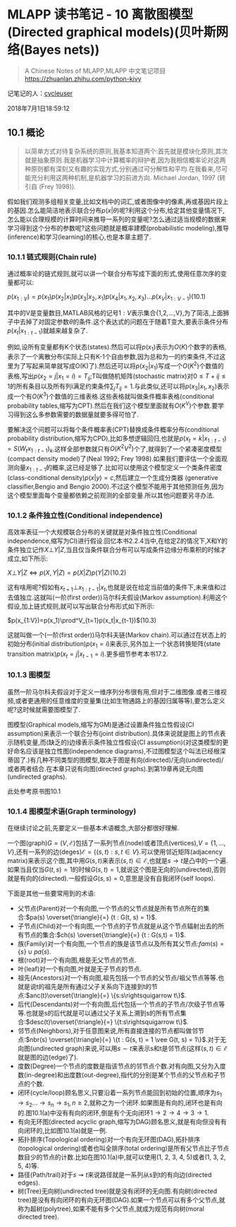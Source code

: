 # MLAPP 读书笔记 - 10 离散图模型(Directed graphical models)(贝叶斯网络(Bayes nets))

> A Chinese Notes of MLAPP,MLAPP 中文笔记项目 
https://zhuanlan.zhihu.com/python-kivy

记笔记的人：[cycleuser](https://www.zhihu.com/people/cycleuser/activities)

2018年7月1日18:59:12

## 10.1 概论

>以简单方式对待复杂系统的原则,我基本知道两个:首先就是模块化原则,其次就是抽象原则.我是机器学习中计算概率的辩护者,因为我相信概率论对这两种原则都有深刻又有趣的实现方式,分别通过可分解性和平均.在我看来,尽可能充分利用这两种机制,是机器学习的前进方向.                      Michael Jordan, 1997 (转引自 (Frey 1998)).

假如我们观测多组相关变量,比如文档中的词汇,或者图像中的像素,再或基因片段上的基因.怎么能简洁地表示联合分布$p(x|\theta)$呢?利用这个分布,给定其他变量情况下,怎么能以合理规模的计算时间来推导一系列的变量呢?怎么通过适当规模的数据来学习得到这个分布的参数呢?这些问题就是概率建模(probabilistic modeling),推导(inference)和学习(learning)的核心,也是本章主题了.

### 10.1.1 链式规则(Chain rule)

通过概率论的链式规则,就可以讲一个联合分布写成下面的形式,使用任意次序的变量都可以:

$p(x_{1:V} ) = p(x_1)p(x_2|x_1)p(x_3|x_2, x_1)p(x_4|x_1, x_2, x_3) ... p(x_V |x_{1:V −1})$(10.1)

其中的V是变量数目,MATLAB风格的记号$1:V$表示集合{1,2,...,V},为了简洁,上面狮子中去掉了对固定参数$\theta$的条件.这个表达式的问题在于随着T变大,要表示条件分布$p(x_t|x_{1:t-1})$就越来越复杂了.

例如,设所有变量都有K个状态(states).然后可以将$p(x_1)$表示为$O(K)$个数字的表格,表示了一个离散分布(实际上只有K-1个自由参数,因为总和为一的约束条件,不过这里为了写起来简单就写成O(K)了).然后还可以将$p(x_2|x_1)$写成一个$O(K^2)$个数值的表格,写出$p(x_2=j|x_1=i)=T_{ij}$;T叫做随机矩阵(stochastic matrix)对$0\le T+{ij}\le 1$的所有条目以及所有列i满足约束条件$\sum_jT_{ij}=1$.与此类似,还可以将$p(x_3|x_1, x_2)$表示成一个有$O(K^3)$个数值的三维表格.这些表格就叫做条件概率表格(conditional probability tables,缩写为CPT).然后在我们这个模型里面就有$O(K^V)$个参数.要学习得到这么多参数需要的数据量就要多得可怕了.

要解决这个问题可以将每个条件概率表(CPT)替换成条件概率分布(conditional probability distribution,缩写为CPD),比如多想逻辑回归,也就是$p(x_t=k|x_{1:t-1})=S(W_tx_{1:t-1})_k$.这样全部参数就只有$O(K^2V^2)$个了,就得到了一个紧凑密度模型(compact density model)了(Neal 1992; Frey 1998).如果我们要评估一个全面观测向量$x_{1:t-1}$的概率,这已经足够了.比如可以使用这个模型定义一个类条件密度(class-conditional density)$p(x|y)=c$,然后建立一个生成分类器 (generative classifier,Bengio and Bengio 2000).不过这个模型不能用于其他预测任务,因为这个模型里面每个变量都依赖之前观测的全部变量.所以其他问题要另寻办法.

### 10.1.2 条件独立性(Conditional independence)

高效率表征一个大规模联合分布的关键就是对条件独立性(Conditional independence,缩写为CI)进行假设.回忆本书2.2.4当中,在给定Z的情况下,X和Y的条件独立记作$X \bot Y|Z$,当且仅当条件联合分布可以写成条件边缘分布乘积的时候才成立,如下所示:

$X \bot Y|Z \iff p(X,Y|Z)=p(X|Z)p(Y|Z)$(10.2)

这有啥用呢?假如有$x_{t+1}\bot x_{1:t-1}|x_t$,也就是说在给定当前值的条件下,未来值和过去值独立.这就叫(一阶(first order))马尔科夫假设(Markov assumption).利用这个假设,加上链式规则,就可以写出联合分布形式如下所示:

$p(x_{1:V})=p(x_1)\prod^V_{t=1}p(x_t|x_{t-1})$(10.3)

这就叫做一个(一阶(first order))马尔科夫链(Markov chain).可以通过在状态上的初始分布(initial distribution)$p(x_1=i)$来表示,另外加上一个状态转换矩阵(state transition matrix)$p(x_t=j|x_{t-1}=i)$.更多细节参考本书17.2.

### 10.1.3 图模型

虽然一阶马尔科夫假设对于定义一维序列分布很有用,但对于二维图像.或者三维视频,或者更通用的任意维度的变量集(比如生物通路上的基因归属等等),要怎么定义呢?这时候就需要图模型了.

图模型(Graphical models,缩写为GM)是通过设置条件独立性假设(CI assumption)来表示一个联合分布(joint distribution).具体来说就是图上的节点表示随机变量,而(缺乏的)边缘表示条件独立性假设(CI assumption)(对这类模型的更好命名应该是独立性图(independence diagrams),不过图模型这个叫法已经根深蒂固了.)有几种不同类型的图模型,取决于图是有向(directed)/无向(undirected)/或者两者结合.在本章只说有向图(directed graphs).到第19章再说无向图(undirected graphs).

此处参考原书图10.1

### 10.1.4 图模型术语(Graph terminology)


在继续讨论之前,先要定义一些基本术语概念,大部分都很好理解.

一个图(graph)$G=(V,\mathcal{E})$包括了一系列节点(node)或者顶点(vertices),$V=\{1,...,V\}$,还有一系列的边(deges)$\mathcal{E} =\{ (s,t):s,t\in V \}$.可以使用邻近矩阵(adjacency matrix)来表示这个图,其中用$G(s,t)$来表示$(s,t)\in \mathcal{E}$,也就是$s\rightarrow t$是凸中的一个遍.如果当且仅当$G(t,s)=1$的时候$G(s,t)=1$,就说这个图是无向的(undirected),否则就是有向的(directed).一般假设$G(s,s)=0$,意思是没有自我闭环(self loops).

下面是其他一些要常用到的术语:


* 父节点(Parent)对一个有向图,一个节点的父节点就是所有节点所在的集合:$pa(s) \overset{\triangle}{=} {t : G(t, s) = 1}$.
* 子节点(Child)对一个有向图,一个节点的子节点就是从这个节点辐射出去的所有节点的集合:$ch(s) \overset{\triangle}{=} {t : G(s,t) = 1}$.
* 族(Family)对一个有向图,一个节点的族是该节点以及所有其父节点:$fam(s)= \{s\}\cup pa(s)$.
* 根(root)对一个有向图,根是无父节点的节点.
* 叶(leaf)对一个有向图,叶就是无子节点的节点.
* 祖先(Ancestors)对一个有向图,祖先包括一个节点的父节点/祖父节点等等.也就是说t的祖先是所有通过父子关系向下连接到t的节点:$anc(t)\overset{\triangle}{=} \{s:s\rightsquigarrow t\}$.
* 后代(Descendants)对一个有向图,后代包括一个节点的子节点/次级子节点等等.也就是s的后代就是可以通过父子关系上溯到s的所有节点集合:$desc(t)\overset{\triangle}{=} \{t:s\rightsquigarrow t\}$.
* 邻节点(Neighbors),对于任意图来说,所有直接连接的节点都叫做邻节点:$nbr(s) \overset{\triangle}{=}  \{t : G(s, t) = 1 \vee G(t, s) = 1\}$.对于无向图(undirected graph)来说,可以用$s \sim t$来表示s和t是邻节点(这样$(s,t)\in \mathcal{E}$就是图的边(edge)了).
* 度数(Degree)一个节点的度数是指该节点的邻节点个数.对有向图,又分为入度数(in-degree)和出度数(out-degree),指代的分别是某个节点的父节点和子节点的个数.
* 闭环(cycle/loop)顾名思义,只要沿着一系列节点能回到初始的位置,顺序为$s_1 \rightarrow s_2 ... \rightarrow s_n \rightarrow s_1, n \ge 2$,就称之为一个闭环.如果图是有向的,闭环也是有向的.图10.1(a)中没有有向的闭环,倒是有个无向闭环$1\rightarrow 2\rightarrow 4 \rightarrow 3 \rightarrow 1$.
* 有向无环图(directed acyclic graph,缩写为DAG)顾名思义,就是有向但没有有向闭环的,比如图10.1(a)就是一例.
* 拓扑排序(Topological ordering)对一个有向无环图(DAG),拓扑排序(topological ordering)或者也叫全排序(total ordering)是所有父节点比子节点数目少的节点的计数.比如在图10.1(a)中,就可以使用(1, 2, 3, 4, 5)或者(1, 3, 2, 5, 4)等.
* 路径(Path/trail)对于$s\rightsquigarrow t$来说路径就是一系列从s到t的有向边(directed edges).
* 树(Tree)无向树(undirected tree)就是没有闭环的无向图.有向树(directed tree)是没有有向闭环的有向无环图(DAG).如果一个节点可以有多个父节点,就称为超树(polytree),如果不能有多个父节点,就成为规范有向树(moral directed tree).










